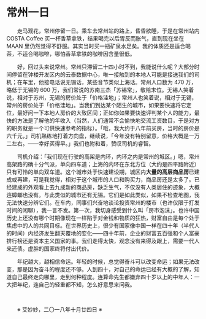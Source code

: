 # 常州一日

&emsp;&emsp;走马观花，常州停留一日。乘车去常州站的路上，昏昏欲睡，于是在常州站内 COSTA Coffee 买一杯香草拿铁，结果喝完以后胃反而胀气，直到现在坐在 MAAN 里仍然觉得不舒服。其实当时买一瓶矿泉水足矣。我的体质还是适合喝茶，不适合喝咖啡，哪怕香草拿铁的咖啡因含量很低。

&emsp;&emsp;好，回过头来说常州。常州只滞留二十四小时不到，我能说什么呢？大部分时间停留在钟楼开发区内的云泰数据中心，唯一接触到的本地人可能是接送我们的司机；在车里，他接电话说无锡话，某些音节类似上海话。常州人口数为 470 万，略低于无锡的 600 万，我们常说的苏南三杰「苏锡常」，敬陪末位。无锡人笑着说，相对于苏州，无锡的房价处于「价格洼地」；常州人也笑着说，相对于无锡，常州的房价处于「价格洼地」。当我们到达某个陌生的城市，如果要快速将它定位，最好问一下本地人房价的大致区间；正如你如果要快速评判某个人的能力，最快的方法是了解他的年收入（当然，人们通常不会愉快地交流工资数目，于是对方的职务就是一个可供快速参考的指标）。「哦，我大约于八年前买房，当时的房价是六千元，」司机熟练地打着方向盘，继续说，「今年没有特别留意，价格大概是一万二左右。——幸好买得早。」我们也附和着，赞叹司机的睿智。

&emsp;&emsp;司机介绍：「我们现在行驶的高架是内环，内环之内是常州的城区。」嗯，常州高架路的确十分气派，单向四车道；上海的内环在东北方位（大约是四平路附近）只有可怜的单向双车道。这个城市处于快速建设期，城区内**大量的高层商品房**已建成或再建，可是我觉得，相对于这个城市的人口和购买力，商品房还是太多了。已经建成的外观看上去九成新的商品房，缺乏生气，不仅没有人类居住的迹象，大概连蟑螂也没有。与此类似的城市还有无锡。它们是如此类似，如果不检查地图，我无法快速分辨它们。在车内，同事们兴奋地谈论投资常州的楼市（也许仅限于打发时间的闲聊），我一言不发。第一次，我切身感受到什么叫「房市泡沫」。也许中国历史上还没有哪个时期像现在一样陷于对金钱和物质的狂热，财富自由是每个处于焦虑中的人的共同目标。在世界历史上，很少有国家像中国一样在四十年（半代人的时间）内经济发生翻天覆地的变化——四十年前，企业的财富五百强和个人富豪排行榜还是资本主义国家的事。我们走得太快，观念没有来得及跟上，需要一代人来还债。虚胖的国家终将付出代价。

&emsp;&emsp;年纪越大，越相信命运。年轻的时候，总觉得奋斗可以改变命运；如果无法改变，那是因为奋斗的程度还不够。人到四十，对自己的命运已经有大概的了解，知道自己最终走向哪里，走到何种程度。连算命先生都嫌弃四十岁以上的中年人：一大把年纪，连自己的轻重都不知，怎么好意思来问我。

&emsp;&emsp;

&emsp;&emsp;※ 艾妙妙，二〇一八年十月廿四日 ※